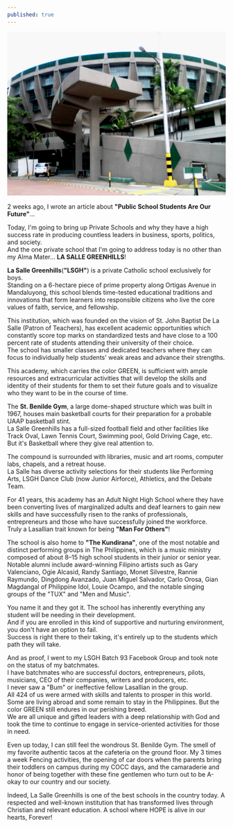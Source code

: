 ```yaml
---
published: true
---
```

![Private School](/images/LSGH.jpg)

2 weeks ago, I wrote an article about **"Public School Students Are Our Future"**...

Today, I'm going to bring up Private Schools and why they have a high success rate in producing countless leaders in business, sports, politics, and society.   
And the one private school that I'm going to address today is no other than my Alma Mater... **LA SALLE GREENHILLS**!

**La Salle Greenhills**(**"LSGH"**) is a private Catholic school exclusively for boys.   
Standing on a 6-hectare piece of prime property along Ortigas Avenue in Mandaluyong, this school blends time-tested educational traditions and innovations that form learners into responsible citizens who live the core values of faith, service, and fellowship.

This institution, which was founded on the vision of St. John Baptist De La Salle (Patron of Teachers), has excellent academic opportunities which constantly score top marks on standardized tests and have close to a 100 percent rate of students attending their university of their choice.   
The school has smaller classes and dedicated teachers where they can focus to individually help students' weak areas and advance their strengths. 

This academy, which carries the color GREEN, is sufficient with ample resources and extracurricular activities that will develop the skills and identity of their students for them to set their future goals and to visualize who they want to be in the course of time.

The **St. Benilde Gym**, a large dome-shaped structure which was built in 1967, houses main basketball courts for their preparation for a probable UAAP basketball stint.   
La Salle Greenhills has a full-sized football field and other facilities like Track Oval, Lawn Tennis Court, Swimming pool, Gold Driving Cage, etc.   
But it's Basketball where they give real attention to. 

The compound is surrounded with libraries, music and art rooms, computer labs, chapels, and a retreat house.   
La Salle has diverse activity selections for their students like Performing Arts, LSGH Dance Club (now Junior Airforce), Athletics, and the Debate Team. 

For 41 years, this academy has an Adult Night High School where they have been converting lives of marginalized adults and deaf learners to gain new skills and have successfully risen to the ranks of professionals, entrepreneurs and those who have successfully joined the workforce.   
Truly a Lasallian trait known for being **"Man For Others"**!

The school is also home to **"The Kundirana"**, one of the most notable and distinct performing groups in The Philippines, which is a music ministry composed of about 8–15 high school students in their junior or senior year.   
Notable alumni include award-winning Filipino artists such as Gary Valenciano, Ogie Alcasid, Randy Santiago, Monet Silvestre, Rannie Raymundo, Dingdong Avanzado, Juan Miguel Salvador, Carlo Orosa, Gian Magdangal of Philippine Idol, Louie Ocampo, and the notable singing groups of the "TUX" and "Men and Music".

You name it and they got it. The school has inherently everything any student will be needing in their development.   
And if you are enrolled in this kind of supportive and nurturing environment, you don't have an option to fail.   
Success is right there to their taking, it's entirely up to the students which path they will take.

And as proof, I went to my LSGH Batch 93 Facebook Group and took note on the status of my batchmates.   
I have batchmates who are successful doctors, entrepreneurs, pilots, musicians, CEO of their companies, writers and producers, etc.   
I never saw a "Bum" or ineffective fellow Lasallian in the group.   
All 424 of us were armed with skills and talents to prosper in this world. 
Some are living abroad and some remain to stay in the Philippines. But the color GREEN still endures in our perishing breed.   
We are all unique and gifted leaders with a deep relationship with God and took the time to continue to engage in service-oriented activities for those in need. 

Even up today, I can still feel the wondrous St. Benilde Gym. The smell of my favorite authentic tacos at the cafeteria on the ground floor.
My 3 times a week Fencing activities, the opening of car doors when the parents bring their toddlers on campus during my COCC days, and the camaraderie and honor of being together with these fine gentlemen who turn out to be A-okay to our country and our society. 

Indeed, La Salle Greenhills is one of the best schools in the country today. 
A respected and well-known institution that has transformed lives through Christian and relevant education.
A school where HOPE is alive in our hearts, Forever!



